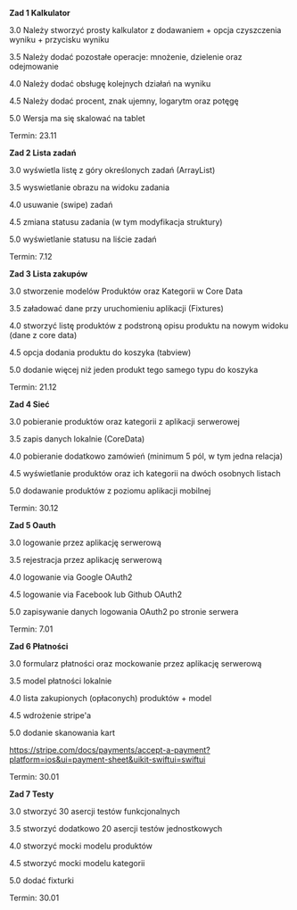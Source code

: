 
**Zad 1 Kalkulator**

3.0 Należy stworzyć prosty kalkulator z dodawaniem + opcja czyszczenia wyniku + przycisku wyniku

3.5 Należy dodać pozostałe operacje: mnożenie, dzielenie oraz odejmowanie

4.0 Należy dodać obsługę kolejnych działań na wyniku

4.5 Należy dodać procent, znak ujemny, logarytm oraz potęgę

5.0 Wersja ma się skalować na tablet


Termin: 23.11


**Zad 2 Lista zadań**

3.0 wyświetla listę z góry określonych zadań (ArrayList)

3.5 wyswietlanie obrazu na widoku zadania 

4.0 usuwanie (swipe) zadań

4.5 zmiana statusu zadania (w tym modyfikacja struktury)

5.0 wyświetlanie statusu na liście zadań


Termin: 7.12


**Zad 3 Lista zakupów**

3.0 stworzenie modelów Produktów oraz Kategorii w Core Data

3.5 załadować dane przy uruchomieniu aplikacji (Fixtures)

4.0 stworzyć listę produktów z podstroną opisu produktu na nowym widoku (dane z core data)

4.5 opcja dodania produktu do koszyka (tabview)

5.0 dodanie więcej niż jeden produkt tego samego typu do koszyka


Termin: 21.12


**Zad 4 Sieć**

3.0 pobieranie produktów oraz kategorii z aplikacji serwerowej

3.5 zapis danych lokalnie (CoreData)

4.0 pobieranie dodatkowo zamówień (minimum 5 pól, w tym jedna relacja)

4.5 wyświetlanie produktów oraz ich kategorii na dwóch osobnych listach

5.0 dodawanie produktów z poziomu aplikacji mobilnej

Termin: 30.12


**Zad 5 Oauth**

3.0 logowanie przez aplikację serwerową

3.5 rejestracja przez aplikację serwerową

4.0 logowanie via Google OAuth2

4.5 logowanie via Facebook lub Github OAuth2

5.0 zapisywanie danych logowania OAuth2 po stronie serwera


Termin: 7.01


**Zad 6 Płatności**

3.0 formularz płatności oraz mockowanie przez aplikację serwerową

3.5 model płatności lokalnie

4.0 lista zakupionych (opłaconych) produktów + model

4.5 wdrożenie stripe'a

5.0 dodanie skanowania kart

https://stripe.com/docs/payments/accept-a-payment?platform=ios&ui=payment-sheet&uikit-swiftui=swiftui


Termin: 30.01

**Zad 7 Testy**

3.0 stworzyć 30 asercji testów funkcjonalnych 

3.5 stworzyć dodatkowo 20 asercji testów jednostkowych

4.0 stworzyć mocki modelu produktów

4.5 stworzyć mocki modelu kategorii

5.0 dodać fixturki


Termin: 30.01
